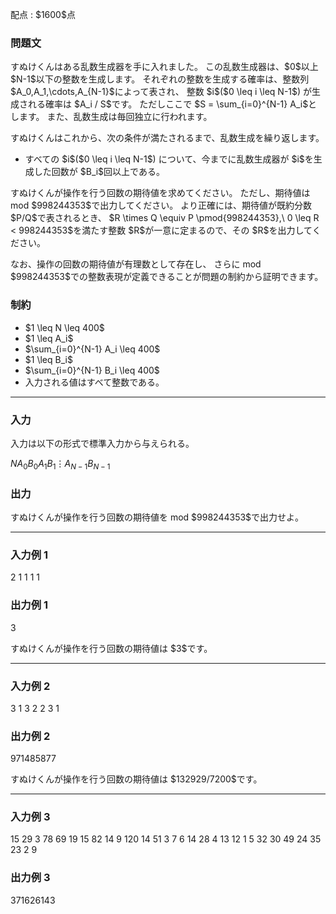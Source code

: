 
<div>

<span>

<span>

<p>
配点 : $1600$点
</p>

<div>

<section>

### **問題文**

<p>
すぬけくんはある乱数生成器を手に入れました。
この乱数生成器は、$0$以上 $N-1$以下の整数を生成します。
それぞれの整数を生成する確率は、整数列 $A_0,A_1,\cdots,A_{N-1}$によって表され、
整数 $i$($0 \leq i \leq N-1$) が生成される確率は $A_i / S$です。
ただしここで $S = \sum_{i=0}^{N-1} A_i$とします。
また、乱数生成は毎回独立に行われます。
</p>

<p>
すぬけくんはこれから、次の条件が満たされるまで、乱数生成を繰り返します。
</p>

<ul>

<li>
すべての $i$($0 \leq i \leq N-1$) について、今までに乱数生成器が $i$を生成した回数が $B_i$回以上である。
</li>

</ul>

<p>
すぬけくんが操作を行う回数の期待値を求めてください。
ただし、期待値は mod $998244353$で出力してください。
より正確には、期待値が既約分数 $P/Q$で表されるとき、
$R \times Q \equiv P \pmod{998244353},\ 0 \leq R < 998244353$を満たす整数 $R$が一意に定まるので、その $R$を出力してください。
</p>

<p>
なお、操作の回数の期待値が有理数として存在し、
さらに mod $998244353$での整数表現が定義できることが問題の制約から証明できます。
</p>

</section>

</div>

<div>

<section>

### **制約**

<ul>

<li>
$1 \leq N \leq 400$
</li>

<li>
$1 \leq A_i$
</li>

<li>
$\sum_{i=0}^{N-1} A_i \leq 400$
</li>

<li>
$1 \leq B_i$
</li>

<li>
$\sum_{i=0}^{N-1} B_i \leq 400$
</li>

<li>
入力される値はすべて整数である。
</li>

</ul>

</section>

</div>

---

<div>

<div>

<section>

### **入力**

<p>
入力は以下の形式で標準入力から与えられる。
</p>

<div>

$N$$A_0$$B_0$$A_1$$B_1$$\vdots$$A_{N-1}$$B_{N-1}$
</div>

</section>

</div>

<div>

<section>

### **出力**

<p>
すぬけくんが操作を行う回数の期待値を mod $998244353$で出力せよ。
</p>

</section>

</div>

</div>

---

<div>

<section>

### **入力例 1**

<div>

2
1 1
1 1

</div>

</section>

</div>

<div>

<section>

### **出力例 1**

<div>

3

</div>

<p>
すぬけくんが操作を行う回数の期待値は $3$です。
</p>

</section>

</div>

---

<div>

<section>

### **入力例 2**

<div>

3
1 3
2 2
3 1

</div>

</section>

</div>

<div>

<section>

### **出力例 2**

<div>

971485877

</div>

<p>
すぬけくんが操作を行う回数の期待値は $132929/7200$です。
</p>

</section>

</div>

---

<div>

<section>

### **入力例 3**

<div>

15
29 3
78 69
19 15
82 14
9 120
14 51
3 7
6 14
28 4
13 12
1 5
32 30
49 24
35 23
2 9

</div>

</section>

</div>

<div>

<section>

### **出力例 3**

<div>

371626143

</div>

</section>

</div>

</span>

</span>

</div>
